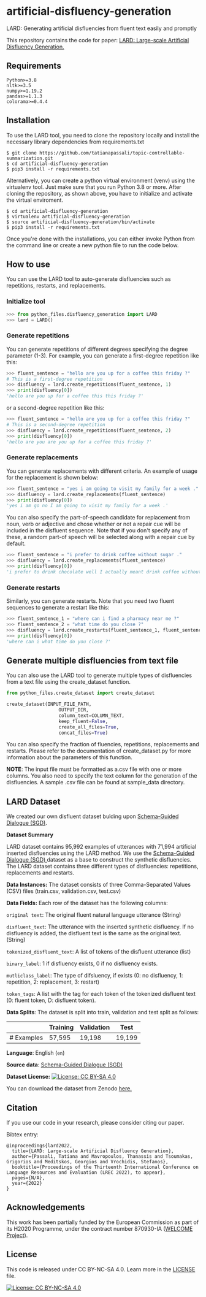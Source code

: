 # artificial-disfluency-generation
LARD: Generating artificial disfluencies from fluent text easily and promptly

This repository contains the code for paper: [LARD: Large-scale Artificial Disfluency Generation.](https://arxiv.org/pdf/2201.05041.pdf)

## Requirements
`Python>=3.8`  
`nltk>=3.5`  
`numpy>=1.19.2`  
`pandas>=1.1.3`  
`colorama>=0.4.4`

## Installation 
To use the LARD tool, you need to clone the repository locally and 
install the necessary library dependencies from requirements.txt
```
$ git clone https://github.com/tatianapassali/topic-controllable-summarization.git
$ cd artificial-disfluency-generation
$ pip3 install -r requirements.txt
```

Alternatively, you can create a python virtual environment (venv) using the virtualenv tool.
Just make sure that you run Python 3.8 or more. After cloning the repository, as shown above,
you have to initialize and activate the virtual enviroment.
```
$ cd artificial-disfluency-generation
$ virtualenv artificial-disfluency-generation
$ source artificial-disfluency-generation/bin/activate
$ pip3 install -r requirements.txt
```

Once you're done with the installations, you can either invoke Python from the command line 
or create a new python file to run the code below.
## How to use 
You can use the LARD tool to auto-generate disfluencies such as repetitions, restarts, and replacements.

### Initialize tool
```python
>>> from python_files.disfluency_generation import LARD
>>> lard = LARD()
```

### Generate repetitions
You can generate repetitions of different degrees specifying the degree parameter (1-3). For example, you can generate 
a first-degree repetition like this:
```python
>>> fluent_sentence = "hello are you up for a coffee this friday ?"
# This is a first-degree repetition
>>> disfluency = lard.create_repetitions(fluent_sentence, 1)
>>> print(disfluency[0])
'hello are you up for a coffee this this friday ?'
```
or a second-degree repetition like this:
```python
>>> fluent_sentence = "hello are you up for a coffee this friday ?"
# This is a second-degree repetition
>>> disfluency = lard.create_repetitions(fluent_sentence, 2)
>>> print(disfluency[0])
'hello are you are you up for a coffee this friday ?'
```

### Generate replacements
You can generate replacements with different criteria. An example of usage for the replacement is shown below:

```python
>>> fluent_sentence = "yes i am going to visit my family for a week ."
>>> disfluency = lard.create_replacements(fluent_sentence)
>>> print(disfluency[0])
'yes i am go no I am going to visit my family for a week .'
```
You can also specify the part-of-speech candidate for replacement from noun, verb or adjective and chose whether or not
a repair cue will be included in the disfluent sequence. Note that if you don't specify any of these,
a random part-of speech will be selected along with a repair cue by default. 

```python
>>> fluent_sentence = "i prefer to drink coffee without sugar ."
>>> disfluency = lard.create_replacements(fluent_sentence)
>>> print(disfluency[0])
'i prefer to drink chocolate well I actually meant drink coffee without sugar .'
```

### Generate restarts 
Similarly, you can generate restarts. Note that you need two fluent
sequences to generate a restart like this:

```python
>>> fluent_sentence_1 = "where can i find a pharmacy near me ?"
>>> fluent_sentence_2 = "what time do you close ?"
>>> disfluency = lard.create_restarts(fluent_sentence_1, fluent_sentence_2)
>>> print(disfluency[0])
'where can i what time do you close ?'
```

## Generate multiple disfluencies from text file
You can also use the LARD tool to generate multiple types of disfluencies from a text file using the create_dataset
function.

```python
from python_files.create_dataset import create_dataset

create_dataset(INPUT_FILE_PATH,
                   OUTPUT_DIR,
                   column_text=COLUMN_TEXT,
                   keep_fluent=False,
                   create_all_files=True,
                   concat_files=True)
```

You can also specify the fraction of fluencies, repetitions, replacements and restarts. Please refer to the documentation of create_dataset.py for more information about the parameters of this function.

**NOTE**: The input file must be formatted as a.csv file with one or more columns. You also need to specify the text column for the generation of the
disfluencies. A sample .csv file can be found at sample_data directory.

## LARD Dataset
We created our own disfluent dataset bulding upon [Schema-Guided Dialogue (SGD)](https://arxiv.org/pdf/1801.04871.pdf). 

**Dataset Summary**

LARD dataset contains 95,992 examples of utterances with 71,994 artificial inserted disfluencies using the LARD method. We use the [Schema-Guided Dialogue (SGD) ](https://arxiv.org/pdf/1801.04871.pdf) dataset as a base to construct the synthetic disfluencies. The LARD dataset contains three different types of disfluencies: repetitions, replacements and restarts.

**Data Instances:**
The dataset consists of three Comma-Separated Values (CSV) files (train.csv, validation.csv, test.csv)

**Data Fields:** Each row of the dataset has the following columns:

`original text`: The original fluent natural language utterance (String)

`disfluent_text`: The utterance with the inserted synthetic disfluency. If no disfluency is added, the disfluent text is the same as the original text. (String)

`tokenized_disfluent_text`: A list of tokens of the disfluent utterance (list)

`binary_label`: 1 if disfluency exists, 0 if no disfluency exists.

`mutliclass_label`: The type of difsluency, if exists (0: no disfluency, 1: repetition, 2: replacement, 3: restart)

`token_tags`: A list with the tag for each token of the tokenized disfluent text (0: fluent token, D: disfluent token).

**Data Splits**: The dataset is split into train, validation and test split as follows:

|                            | Training   | Validation |  Test   |
| -----                      | --------   | ---------- | ------- | 
| # Examples                 | 57,595     | 19,198     | 19,199  |


**Language**: English (`en`)

**Source data**: [Schema-Guided Dialogue (SGD) ](https://arxiv.org/pdf/1801.04871.pdf)

**Dataset License:** [![License: CC BY-SA 4.0](https://img.shields.io/badge/License-CC_BY--SA_4.0-lightgrey.svg)](https://creativecommons.org/licenses/by-sa/4.0/)

You can download the dataset from Zenodo [here.](https://zenodo.org/record/6451984)

## Citation

If you use our code in your research, please consider citing our paper.

Bibtex entry:

```
@inproceedings{lard2022,
  title={LARD: Large-scale Artificial Disfluency Generation},
  author={Passali, Tatiana and Mavropoulos, Thanassis and Tsoumakas, Grigorios and Meditskos, Georgios and Vrochidis, Stefanos},
  booktitle={Proceedings of the Thirteenth International Conference on Language Resources and Evaluation (LREC 2022), to appear},
  pages={N/A},
  year={2022}
}
```
## Acknowledgements
This work has been partially funded by the European Commission as part of its H2020 Programme, under the contract number 870930-IA ([WELCOME Project](https://welcome-h2020.eu/)).

## License
This code is released under CC BY-NC-SA 4.0. Learn more in the [LICENSE](LICENSE.txt) file. 

[![License: CC BY-NC-SA 4.0](https://img.shields.io/badge/License-CC_BY--NC--SA_4.0-lightgrey.svg)](https://creativecommons.org/licenses/by-nc-sa/4.0/)


